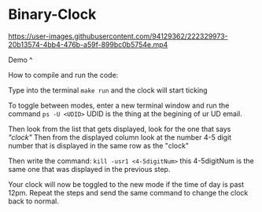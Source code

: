 # Binary-Clock

https://user-images.githubusercontent.com/94129362/222329973-20b13574-4bb4-476b-a59f-899bc0b5754e.mp4


Demo ^



How to compile and run the code:

Type into the terminal `make run` and the clock will start ticking

To toggle between modes, enter a new terminal window and run the command
`ps -U <UDID>` UDID is the thing at the begining of ur UD email.

Then look from the list that gets displayed, look for the one that says _"clock"_ Then from the displayed column look at the number 4-5 digit number that is displayed in the same row as the "clock"

Then write the command:
`kill -usr1 <4-5digitNum>` this 4-5digitNum is the same one that was displayed in the previous step.

Your clock will now be toggled to the new mode if the time of day is past 12pm. Repeat the steps and send the same command to change the clock back to normal. 
